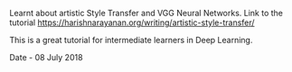 Learnt about artistic Style Transfer and VGG Neural Networks.
Link to the tutorial https://harishnarayanan.org/writing/artistic-style-transfer/

This is a great tutorial for intermediate learners in Deep Learning.


Date - 08 July 2018
